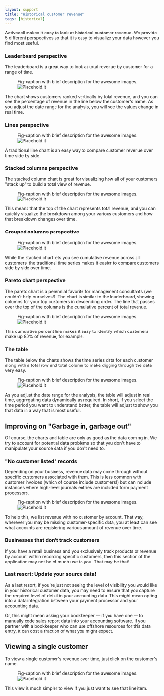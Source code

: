 ```yaml
---
layout: support
title: "Historical customer revenue"
tags: [historical]
---
```


Activecell makes it easy to look at historical customer revenue. We provide 5 different perspectives so that it is easy to visualize your data however you find most useful.

### Leaderboard perspective

The leaderboard is a great way to look at total revenue by customer for a range of time.

<figure>
  <figcaption>Fig-caption with brief description for the awesome images.</figcaption>
  <img src=" http://placehold.it/800x600" alt="Placehold.it" class="img-responsive">
</figure>

The chart shows customers ranked vertically by total revenue, and you can see the percentage of revenue in the line below the customer's name. As you adjust the date range for the analysis, you will see the values change in real time.

### Lines perspective

<figure>
  <figcaption>Fig-caption with brief description for the awesome images.</figcaption>
  <img src=" http://placehold.it/800x600" alt="Placehold.it" class="img-responsive">
</figure>

A traditional line chart is an easy way to compare customer revenue over time side by side.

### Stacked columns perspective

The stacked column chart is great for visualizing how all of your customers "stack up" to build a total view of revenue.

<figure>
  <figcaption>Fig-caption with brief description for the awesome images.</figcaption>
  <img src=" http://placehold.it/800x600" alt="Placehold.it" class="img-responsive">
</figure>

This means that the top of the chart represents total revenue, and you can quickly visualize the breakdown among your various customers and how that breakdown changes over time.

### Grouped columns perspective

<figure>
  <figcaption>Fig-caption with brief description for the awesome images.</figcaption>
  <img src=" http://placehold.it/800x600" alt="Placehold.it" class="img-responsive">
</figure>

While the stacked chart lets you see cumulative revenue across all customers, the traditional time series makes it easier to compare customers side by side over time.

### Pareto chart perspective

The pareto chart is a perennial favorite for management consultants (we couldn't help ourselves!). The chart is similar to the leaderboard, showing columns for your top customers in descending order. The line that passes over the top of the columns is the cumulative percent of total revenue.

<figure>
  <figcaption>Fig-caption with brief description for the awesome images.</figcaption>
  <img src=" http://placehold.it/800x600" alt="Placehold.it" class="img-responsive">
</figure>

This cumulative percent line makes it easy to identify which customers make up 80% of revenue, for example.

### The table

The table below the charts shows the time series data for each customer along with a total row and total column to make digging through the data very easy.

<figure>
  <figcaption>Fig-caption with brief description for the awesome images.</figcaption>
  <img src=" http://placehold.it/800x600" alt="Placehold.it" class="img-responsive">
</figure>

As you adjust the date range for the analysis, the table will adjust in real time, aggregating data dynamically as required. In short, if you select the time period you want to understand better, the table will adjust to show you that data in a way that is most useful.

## Improving on "Garbage in, garbage out"

Of course, the charts and table are only as good as the data coming in. We try to account for potential data problems so that you don't have to manipulate your source data if you don't need to.

### "No customer listed" records

Depending on your business, revenue data may come through without specific customers associated with them. This is less common with customer invoices (which of course include customers!) but can include instances where high-level journals entries are included form payment processors.

<figure>
  <figcaption>Fig-caption with brief description for the awesome images.</figcaption>
  <img src=" http://placehold.it/800x600" alt="Placehold.it" class="img-responsive">
</figure>

To help this, we list revenue with no customer by account. That way, wherever you may be missing customer-specific data, you at least can see what accounts are registering various amount of revenue over time.

### Businesses that don't track customers

If you have a retail business and you exclusively track products or revenue by account within recording specific customers, then this section of the application may not be of much use to you. That may be that!

### Last resort: Update your source data!

As a last resort, if you're just not seeing the level of visibility you would like in your historical customer data, you may need to ensure that you capture the required level of detail in your accounting data. This might mean opting into a data integration between your payment processor and your accounting data.

Or, this might mean asking your bookkeeper — if you have one — to manually code sales report data into your accounting software. If you partner with a bookkeeper who can use offshore resources for this data entry, it can cost a fraction of what you might expect.

## Viewing a single customer

To view a single customer's revenue over time, just click on the customer's name.

<figure>
  <figcaption>Fig-caption with brief description for the awesome images.</figcaption>
  <img src=" http://placehold.it/800x600" alt="Placehold.it" class="img-responsive">
</figure>

This view is much simpler to view if you just want to see that line item.